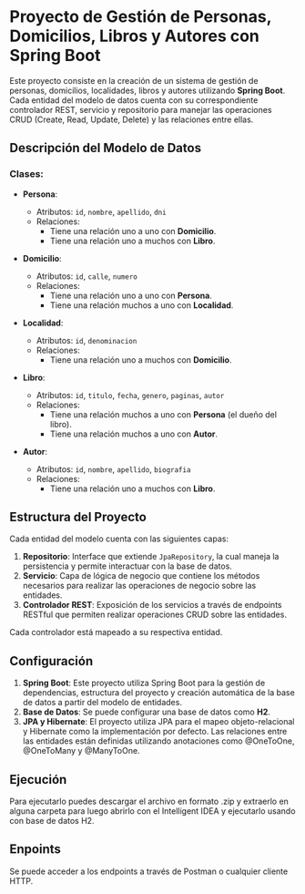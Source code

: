 # Proyecto de Gestión de Personas, Domicilios, Libros y Autores con Spring Boot

Este proyecto consiste en la creación de un sistema de gestión de personas, domicilios, localidades, libros y autores utilizando **Spring Boot**. Cada entidad del modelo de datos cuenta con su correspondiente controlador REST, servicio y repositorio para manejar las operaciones CRUD (Create, Read, Update, Delete) y las relaciones entre ellas.

## Descripción del Modelo de Datos

### Clases:

- **Persona**: 
  - Atributos: `id`, `nombre`, `apellido`, `dni`
  - Relaciones:
    - Tiene una relación uno a uno con **Domicilio**.
    - Tiene una relación uno a muchos con **Libro**.
  
- **Domicilio**:
  - Atributos: `id`, `calle`, `numero`
  - Relaciones:
    - Tiene una relación uno a uno con **Persona**.
    - Tiene una relación muchos a uno con **Localidad**.

- **Localidad**:
  - Atributos: `id`, `denominacion`
  - Relaciones:
    - Tiene una relación uno a muchos con **Domicilio**.

- **Libro**:
  - Atributos: `id`, `titulo`, `fecha`, `genero`, `paginas`, `autor`
  - Relaciones:
    - Tiene una relación muchos a uno con **Persona** (el dueño del libro).
    - Tiene una relación muchos a uno con **Autor**.

- **Autor**:
  - Atributos: `id`, `nombre`, `apellido`, `biografia`
  - Relaciones:
    - Tiene una relación uno a muchos con **Libro**.

## Estructura del Proyecto

Cada entidad del modelo cuenta con las siguientes capas:

1. **Repositorio**: Interface que extiende `JpaRepository`, la cual maneja la persistencia y permite interactuar con la base de datos.
2. **Servicio**: Capa de lógica de negocio que contiene los métodos necesarios para realizar las operaciones de negocio sobre las entidades.
3. **Controlador REST**: Exposición de los servicios a través de endpoints RESTful que permiten realizar operaciones CRUD sobre las entidades.

Cada controlador está mapeado a su respectiva entidad.

## Configuración

1. **Spring Boot**: Este proyecto utiliza Spring Boot para la gestión de dependencias, estructura del proyecto y creación automática de la base de datos a partir del modelo de entidades.
2. **Base de Datos**: Se puede configurar una base de datos como **H2**.
3. **JPA y Hibernate**: El proyecto utiliza JPA para el mapeo objeto-relacional y Hibernate como la implementación por defecto. Las relaciones entre las entidades están definidas utilizando anotaciones como @OneToOne, @OneToMany y @ManyToOne.

 ## Ejecución 
 Para ejecutarlo puedes descargar el archivo en formato .zip y extraerlo en alguna carpeta para luego abrirlo con el Intelligent IDEA y ejecutarlo usando con base de datos H2.

 ## Enpoints
 Se puede acceder a los endpoints a través de Postman o cualquier cliente HTTP.
